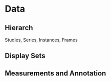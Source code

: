 # Data

## Hierarch

Studies, Series, Instances, Frames

## Display Sets

## Measurements and Annotation
